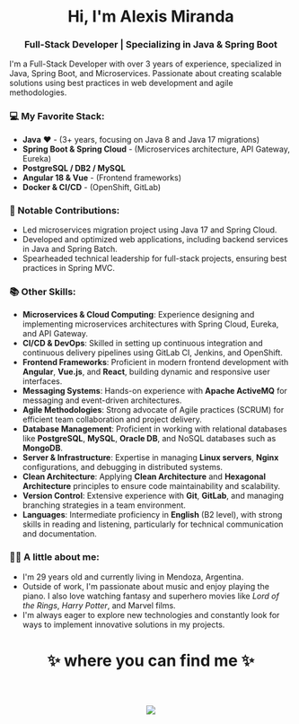 <h1 align="center"> Hi, I'm Alexis Miranda </h1>
<h3 align="center">Full-Stack Developer | Specializing in Java & Spring Boot</h3>
I'm a Full-Stack Developer with over 3 years of experience, specialized in Java, Spring Boot, and Microservices. Passionate about creating scalable solutions using best practices in web development and agile methodologies.

### 💻 My Favorite Stack:
- **Java** ❤️ - (3+ years, focusing on Java 8 and Java 17 migrations)
- **Spring Boot & Spring Cloud** - (Microservices architecture, API Gateway, Eureka)
- **PostgreSQL / DB2 / MySQL**
- **Angular 18 & Vue** - (Frontend frameworks)
- **Docker & CI/CD** - (OpenShift, GitLab)

### 🚀 Notable Contributions:
- Led microservices migration project using Java 17 and Spring Cloud.
- Developed and optimized web applications, including backend services in Java and Spring Batch.
- Spearheaded technical leadership for full-stack projects, ensuring best practices in Spring MVC.

### 📚 Other Skills:
- **Microservices & Cloud Computing**: Experience designing and implementing microservices architectures with Spring Cloud, Eureka, and API Gateway.
- **CI/CD & DevOps**: Skilled in setting up continuous integration and continuous delivery pipelines using GitLab CI, Jenkins, and OpenShift.
- **Frontend Frameworks**: Proficient in modern frontend development with **Angular**, **Vue.js**, and **React**, building dynamic and responsive user interfaces.
- **Messaging Systems**: Hands-on experience with **Apache ActiveMQ** for messaging and event-driven architectures.
- **Agile Methodologies**: Strong advocate of Agile practices (SCRUM) for efficient team collaboration and project delivery.
- **Database Management**: Proficient in working with relational databases like **PostgreSQL**, **MySQL**, **Oracle DB**, and NoSQL databases such as **MongoDB**.
- **Server & Infrastructure**: Expertise in managing **Linux servers**, **Nginx** configurations, and debugging in distributed systems.
- **Clean Architecture**: Applying **Clean Architecture** and **Hexagonal Architecture** principles to ensure code maintainability and scalability.
- **Version Control**: Extensive experience with **Git**, **GitLab**, and managing branching strategies in a team environment.
- **Languages**: Intermediate proficiency in **English** (B2 level), with strong skills in reading and listening, particularly for technical communication and documentation.

### 👨‍💻 A little about me:
- I'm 29 years old and currently living in Mendoza, Argentina.
- Outside of work, I'm passionate about music and enjoy playing the piano. I also love watching fantasy and superhero movies like *Lord of the Rings*, *Harry Potter*, and Marvel films.
- I'm always eager to explore new technologies and constantly look for ways to implement innovative solutions in my projects.

<h1 align="center">
✨ where you can find me ✨
  
  <p align="center">
    <br/>
    <a href="https://www.linkedin.com/in/alexis-exequiel-miranda/">
      <img src="https://img.shields.io/badge/linkedin-Alexis_Miranda-blue">
    </a>
  </p>
</h1>





